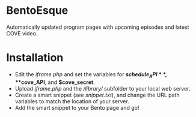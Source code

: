 BentoEsque
==========

Automatically updated program pages with upcoming episodes and latest COVE video.

Installation
============
- Edit the *iframe.php* and set the variables for **$schedule_API**, **$cove_API**, and **$cove_secret**.
- Upload *iframe.php* and the */library/* subfolder to your local web server.
- Create a smart snippet (*see snippet.txt*), and change the URL path variables to match the location of your server.
- Add the smart snippet to your Bento page and go!